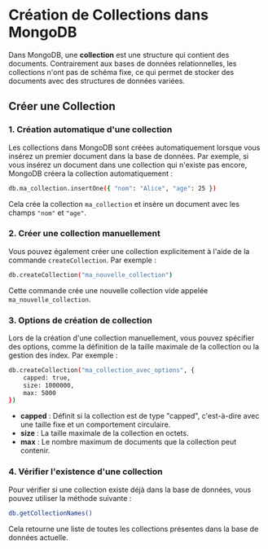 # Création de Collections dans MongoDB

Dans MongoDB, une **collection** est une structure qui contient des documents. Contrairement aux bases de données relationnelles, les collections n'ont pas de schéma fixe, ce qui permet de stocker des documents avec des structures de données variées.

## Créer une Collection

### 1. Création automatique d'une collection
Les collections dans MongoDB sont créées automatiquement lorsque vous insérez un premier document dans la base de données. Par exemple, si vous insérez un document dans une collection qui n'existe pas encore, MongoDB créera la collection automatiquement :

```bash
db.ma_collection.insertOne({ "nom": "Alice", "age": 25 })
```

Cela crée la collection `ma_collection` et insère un document avec les champs `"nom"` et `"age"`.

### 2. Créer une collection manuellement
Vous pouvez également créer une collection explicitement à l'aide de la commande `createCollection`. Par exemple :

```bash
db.createCollection("ma_nouvelle_collection")
```

Cette commande crée une nouvelle collection vide appelée `ma_nouvelle_collection`.

### 3. Options de création de collection
Lors de la création d'une collection manuellement, vous pouvez spécifier des options, comme la définition de la taille maximale de la collection ou la gestion des index. Par exemple :

```bash
db.createCollection("ma_collection_avec_options", {
    capped: true,
    size: 1000000,
    max: 5000
})
```

- **capped** : Définit si la collection est de type "capped", c'est-à-dire avec une taille fixe et un comportement circulaire.
- **size** : La taille maximale de la collection en octets.
- **max** : Le nombre maximum de documents que la collection peut contenir.

### 4. Vérifier l'existence d'une collection
Pour vérifier si une collection existe déjà dans la base de données, vous pouvez utiliser la méthode suivante :

```bash
db.getCollectionNames()
```

Cela retourne une liste de toutes les collections présentes dans la base de données actuelle.
